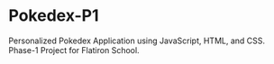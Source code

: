 # Pokedex-P1
Personalized Pokedex Application using JavaScript, HTML, and CSS. Phase-1 Project for Flatiron School.

